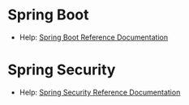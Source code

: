 # Spring Boot
+ Help: [Spring Boot Reference Documentation](https://docs.spring.io/spring-boot/docs/current/reference/htmlsingle/#getting-help)

# Spring Security
+ Help: [Spring Security Reference Documentation](https://docs.spring.io/spring-security/reference/index.html)


